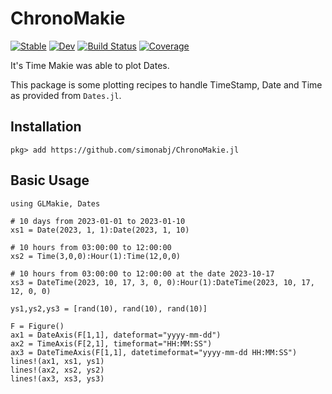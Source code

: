 # ChronoMakie

[![Stable](https://img.shields.io/badge/docs-stable-blue.svg)](https://simonabj.github.io/ChronoMakie.jl/stable/)
[![Dev](https://img.shields.io/badge/docs-dev-blue.svg)](https://simonabj.github.io/ChronoMakie.jl/dev/)
[![Build Status](https://github.com/simonabj/ChronoMakie.jl/actions/workflows/CI.yml/badge.svg?branch=main)](https://github.com/simonabj/ChronoMakie.jl/actions/workflows/CI.yml?query=branch%3Amain)
[![Coverage](https://codecov.io/gh/simonabj/ChronoMakie.jl/branch/main/graph/badge.svg)](https://codecov.io/gh/simonabj/ChronoMakie.jl)

It's Time Makie was able to plot Dates.

This package is some plotting recipes to handle TimeStamp, Date and Time as provided from `Dates.jl`.

## Installation
```
pkg> add https://github.com/simonabj/ChronoMakie.jl 
```

## Basic Usage
```
using GLMakie, Dates

# 10 days from 2023-01-01 to 2023-01-10
xs1 = Date(2023, 1, 1):Date(2023, 1, 10) 

# 10 hours from 03:00:00 to 12:00:00
xs2 = Time(3,0,0):Hour(1):Time(12,0,0)   

# 10 hours from 03:00:00 to 12:00:00 at the date 2023-10-17
xs3 = DateTime(2023, 10, 17, 3, 0, 0):Hour(1):DateTime(2023, 10, 17, 12, 0, 0)

ys1,ys2,ys3 = [rand(10), rand(10), rand(10)]

F = Figure()
ax1 = DateAxis(F[1,1], dateformat="yyyy-mm-dd")
ax2 = TimeAxis(F[2,1], timeformat="HH:MM:SS")
ax3 = DateTimeAxis(F[1,1], datetimeformat="yyyy-mm-dd HH:MM:SS")
lines!(ax1, xs1, ys1)
lines!(ax2, xs2, ys2)
lines!(ax3, xs3, ys3)

```